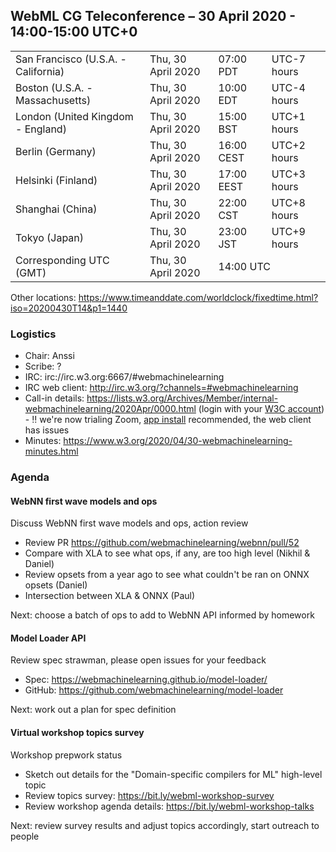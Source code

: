 ## WebML CG Teleconference – 30 April 2020 - 14:00-15:00 UTC+0

<table>
<tr><td> San Francisco (U.S.A. - California) <td> Thu, 30 April 2020 <td> 07:00 PDT <td> UTC-7 hours
<tr><td> Boston (U.S.A. - Massachusetts) <td> Thu, 30 April 2020 <td> 10:00 EDT <td> UTC-4 hours
<tr><td> London (United Kingdom - England) <td> Thu, 30 April 2020 <td> 15:00 BST <td> UTC+1 hours
<tr><td> Berlin (Germany) <td> Thu, 30 April 2020 <td> 16:00 CEST <td> UTC+2 hours
<tr><td> Helsinki (Finland) <td> Thu, 30 April 2020 <td> 17:00 EEST <td> UTC+3 hours
<tr><td> Shanghai (China) <td> Thu, 30 April 2020 <td> 22:00 CST <td> UTC+8 hours
<tr><td> Tokyo (Japan) <td> Thu, 30 April 2020 <td> 23:00 JST <td> UTC+9 hours
<tr><td> Corresponding UTC (GMT) <td> Thu, 30 April 2020 <td colspan=2> 14:00 UTC
</table>

Other locations: https://www.timeanddate.com/worldclock/fixedtime.html?iso=20200430T14&p1=1440

### Logistics

* Chair: Anssi
* Scribe: ?
* IRC: irc://irc.w3.org:6667/#webmachinelearning
* IRC web client: http://irc.w3.org/?channels=#webmachinelearning
* Call-in details: https://lists.w3.org/Archives/Member/internal-webmachinelearning/2020Apr/0000.html (login with your [W3C account](https://www.w3.org/Help/Account/)) - :bangbang: we're now trialing Zoom, [app install](https://zoom.us/download) recommended, the web client has issues
* Minutes: https://www.w3.org/2020/04/30-webmachinelearning-minutes.html

### Agenda

#### WebNN first wave models and ops

Discuss WebNN first wave models and ops, action review

- Review PR https://github.com/webmachinelearning/webnn/pull/52
- Compare with XLA to see what ops, if any, are too high level (Nikhil & Daniel)
- Review opsets from a year ago to see what couldn't be ran on ONNX opsets (Daniel)
- Intersection between XLA & ONNX (Paul)

Next: choose a batch of ops to add to WebNN API informed by homework

#### Model Loader API

Review spec strawman, please open issues for your feedback

- Spec: https://webmachinelearning.github.io/model-loader/
- GitHub: https://github.com/webmachinelearning/model-loader

Next: work out a plan for spec definition

#### Virtual workshop topics survey

Workshop prepwork status

- Sketch out details for the "Domain-specific compilers for ML" high-level topic
- Review topics survey: https://bit.ly/webml-workshop-survey
- Review workshop agenda details: https://bit.ly/webml-workshop-talks

Next: review survey results and adjust topics accordingly, start outreach to people
